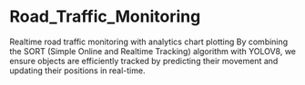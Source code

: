# Road_Traffic_Monitoring
Realtime road traffic monitoring with analytics chart plotting By combining the SORT (Simple Online and Realtime Tracking) algorithm with YOLOV8, we ensure objects are efficiently tracked by predicting their movement and updating their positions in real-time. 
